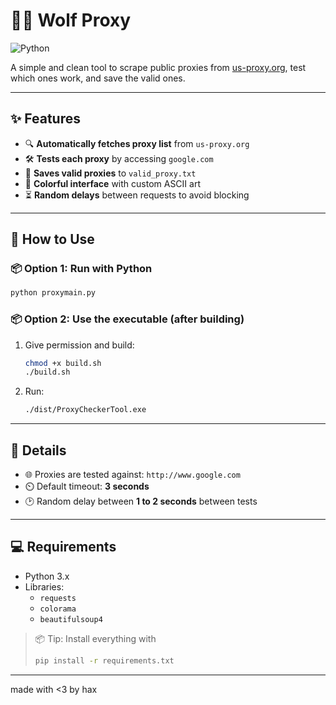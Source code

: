 # 🕵️‍♂️ Wolf Proxy

![Python](https://img.shields.io/badge/python-3.x-blue.svg)

A simple and clean tool to scrape public proxies from [us-proxy.org](https://www.us-proxy.org/), test which ones work, and save the valid ones.

---

## ✨ Features

- 🔍 **Automatically fetches proxy list** from `us-proxy.org`
- 🛠️ **Tests each proxy** by accessing `google.com`
- 💾 **Saves valid proxies** to `valid_proxy.txt`
- 🎨 **Colorful interface** with custom ASCII art
- ⏳ **Random delays** between requests to avoid blocking

---

## 🚀 How to Use

### 📦 Option 1: Run with Python

```bash
python proxymain.py
```

### 📦 Option 2: Use the executable (after building)

1. Give permission and build:
   ```bash
   chmod +x build.sh
   ./build.sh
   ```

2. Run:
   ```bash
   ./dist/ProxyCheckerTool.exe
   ```

---

## 📌 Details

- 🌐 Proxies are tested against: `http://www.google.com`
- ⏲️ Default timeout: **3 seconds**
- 🕑 Random delay between **1 to 2 seconds** between tests

---

## 💻 Requirements

- Python 3.x
- Libraries:
  - `requests`
  - `colorama`
  - `beautifulsoup4`

> 📦 Tip: Install everything with  
> ```bash
> pip install -r requirements.txt
> ```

---

made with <3 by hax

